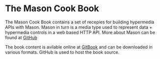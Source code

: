 # The Mason Cook Book

The Mason Cook Book contains a set of recepies for building hypermedia APIs with Mason. Mason in turn is a media type used to represent data + hypermedia controls in a web based HTTP API. More about Mason can be found at [GitHub](https://github.com/JornWildt/Mason)

The book content is avilable online at [GitBook](http://jornwildt.gitbooks.io/mason-cook-book/content/) and can be downloaded in various formats. GitHub is used to host the book source.
